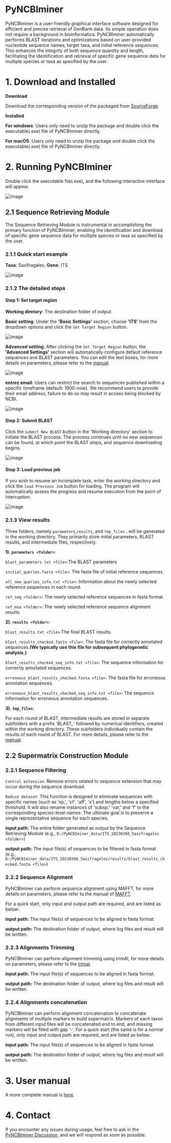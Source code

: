 # PyNCBIminer

PyNCBIminer is a user-friendly graphical interface software designed for efficient and precise retrieval of GenBank data. Its simple operation does not require a background in bioinformatics. PyNCBIminer automatically performs BLAST iterations and optimizations based on user-provided nucleotide sequence names, target taxa, and initial reference sequences. This enhances the integrity of both sequence quantity and length, facilitating the identification and retrieval of specific gene sequence data for multiple species or taxa as specified by the user.

# 1. Download and Installed

**Download**

Download the corresponding version of the packaged from [SourceForge](https://sourceforge.net/projects/pyncbiminer/files/).

**Installed**

**For windows**: Users only need to unzip the package and double click the executable(.exe) file of PyNCBIminer directly.

**For macOS**: Users only need to unzip the package and double click the executable(.exe) file of PyNCBIminer directly. 

# 2. Running PyNCBIminer

Double click the executable file(.exe), and the following interactive interface will appear.

![image](graph/main_graph.png)

## 2.1 Sequence Retrieving Module

The Sequence Retrieving Module is instrumental in accomplishing the primary function of PyNCBIminer, enabling the identification and download of specific gene sequence data for multiple species or taxa as specified by the user.

### 2.1.1 Quick start example

**Taxa**: Saxifragales, **Gene**: ITS

![image](graph/quick_start.png)

### 2.1.2 The detailed steps

#### Step 1: Set target region

**Working diretory**: The destination folder of output. 

**Basic setting**: Under the **'Basic Settings'** section, choose **'ITS'** from the dropdown options and click the `Set Target Region` button.

![image](graph/Basic_settings.png)

**Advanced setting**: After clicking the `Set Target Region` button, the **'Advanced Settings'** section will automatically configure default reference sequences and BLAST parameters. You can edit the text boxes, for more details on parameters, please refer to the [manual](PyNCBIminer_1.2.5_manual.pdf).

![image](graph/Advanced_Settings.png)

**entrez email**: Users can restrict the search to sequences published within a specific timeframe (default: 1900-now). We recommend users to provide their email address, failure to do so may result in access being blocked by NCBI.

![image](graph/entrez_search.png)

#### Step 2: Submit BLAST

Click the `submit New BLAST` button in the 'Working directory' section to initiate the BLAST process. The process continues until no new sequences can be found, at which point the BLAST stops, and sequence downloading begins.

![image](graph/submit.png)

#### Step 3: Load previous job

If you wish to resume an incomplete task, enter the working directory and click the `load Previous Job` button for loading. The program will automatically assess the progress and resume execution from the point of interruption.

![image](graph/load.png)

### 2.1.3 View results

Three folders, namely `parameters`,`results`, and `tmp_files` , will be generated in the working directory. They primarily store initial parameters, BLAST results, and intermediate files, respectively.


**1). `parameters <folder>`**:

`blast_parameters.txt <file>`:The BLAST parameters 

`initial_queries.fasta <file>`: The fasta file of initial reference sequences.

`all_new_queries_info.txt <file>`: Information about the newly selected reference sequences in each round. 

`ref_seq <folder>`: The newly selected reference sequences in fasta format.

`ref_msa <folder>`: The newly selected reference sequence alignment results.


**2). `results <folder>`**:

`blast_results.txt <file>`:The final BLAST results.

`blast_results_checked.fasta <file>`: The fasta file for correctly annotated sequences.**(We typically use this file for subsequent phylogenetic analysis.)**

`blast_results_checked_seq_info.txt <file>`: The sequence information for correctly annotated sequences.

 `erroneous_blast_results_checked.fasta <file>`: The fasta file for erroneous annotation sequences.

 `erroneous_blast_results_checked_seq_info.txt <file>`: The sequence information for erroneous annotation sequences.
 

**3). `tmp_files`**: 

For each round of BLAST, intermediate results are stored in separate subfolders with a prefix 'BLAST_' followed by numerical identifiers, created within the working directory. These subfolders individually contain the results of each round of BLAST. For more details, please refer to the [manual](PyNCBIminer_1.2.5_manual.pdf).

## 2.2 Supermatrix Construction Module

### 2.2.1 Sequence Filtering

`Control extension`: Remove errors related to sequence extension that may occur during the sequence download.

`Reduce dataset`: This function is designed to eliminate sequences with specific names (such as 'sp,', 'cf', 'aff', 'x') and lengths below a specified threshold. It will also rename instances of 'subsp,' 'var,' and 'f' to the corresponding species-level names. The ultimate goal is to preserve a single representative sequence for each species.

**input path:** The entire folder generated as output by the Sequence Retrieving Module (e.g., `D:/PyNCBIminer_data/ITS_20230308_Saxifragales <folder>`)

**output path:** The input file(s) of sequences to be filtered in fasta format (e.g., `D:/PyNCBIminer_data/ITS_20230308_Saxifragales/results/blast_results_checked.fasta <file>`)

### 2.2.2 Sequence Alignment

PyNCBIminer can perform sequence alignment using MAFFT, for more details on parameters, please refer to the manual of [MAFFT](https://mafft.cbrc.jp/alignment/software/manual/manual.html).

For a quick start, only input and output path are required, and are listed as below:

**input path:** The input file(s) of sequences to be aligned in fasta format. 

**output path:** The destination folder of output, where log files and result will be written.

### 2.2.3 Alignments Trimming

PyNCBIminer can perform alignment trimming using trimAl, for more details on parameters, please refer to the [trimal](http://trimal.cgenomics.org/use_of_the_command_line_trimal_v1.2).

**input path:** The input file(s) of sequences to be aligned in fasta format. 

**output path:** The destination folder of output, where log files and result will be written.

### 2.2.4 Alignments concatenation

PyNCBIminer can perform alignment concatenation to concatenate alignments of multiple markers to build supermatrix. Markers of each taxon from different input files will be concatenated end to end, and missing markers will be filled with gap ‘-’. For a quick start (the same is for a normal run), only input and output path are required, and are listed as below:

**input path:** The input file(s) of sequences to be aligned in fasta format. 

**output path:** The destination folder of output, where log files and result will be written.

# 3. User manual

A more complete manual is [here](PyNCBIminer_1.2.5_manual.pdf).

# 4. Contact

If you encounter any issues during usage, feel free to ask in the [PyNCBIminer Discussion](https://github.com/Xiaoting-Xu/PyNCBIminer/discussions/categories/q-a), and we will respond as soon as possible.

